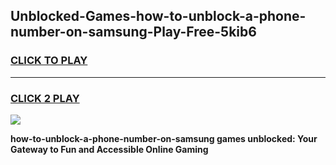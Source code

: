 
## Unblocked-Games-how-to-unblock-a-phone-number-on-samsung-Play-Free-5kib6
<h3>
<a href="https://premium76.site?title=how-to-unblock-a-phone-number-on-samsung&ref=12A">CLICK TO PLAY</a></h3>
<hr>

<h3>
<a href="https://premium76.site?title=how-to-unblock-a-phone-number-on-samsung&ref=12A">CLICK 2 PLAY</a>
  
</h3>

<a href="https://premium76.site?title=how-to-unblock-a-phone-number-on-samsung&ref=12A"><img src="https://clearcache.store/games.png"></a>


**how-to-unblock-a-phone-number-on-samsung games unblocked: Your Gateway to Fun and Accessible Online Gaming**
